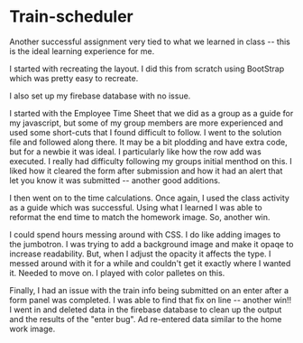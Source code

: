 # Train-scheduler
Another successful assignment very tied to what we learned in class -- this is the ideal learning experience for me.  

I started with recreating the layout.  I did this from scratch using BootStrap which was pretty easy to recreate.

I also set up my firebase database with no issue.

I started with the Employee Time Sheet that we did as a group as a guide for my javascript, but some of my group members are more experienced and used some short-cuts that I found difficult to follow. I went to the solution file and followed along there.  It may be a bit plodding and have extra code, but for a newbie it was ideal. I particularly like how the row add was executed. I really had difficulty following my groups initial menthod on this.  I liked how it cleared the form after submission and how it had an alert that let you know it was submitted -- another good additions.

I then went on to the time calculations.  Once again, I used the class activity as a guide which was successful. Using what I learned I was able to reformat the end time to match the homework image. So, another win.

I could spend hours messing around with CSS.  I do like adding images to the jumbotron.  I was trying to add a background image and make it opaqe to increase readability. But, when I adjust the opacity it affects the type. I messed around with it for a while and couldn't get it exactly where I wanted it.  Needed to move on.  I played with color palletes on this.

Finally, I had an issue with the train info being submitted on an enter after a form panel was completed. I was able to find that fix on line -- another win!! I went in and deleted data in the firebase database to clean up the output and the results of the "enter bug". Ad re-entered data similar to the home work image.
